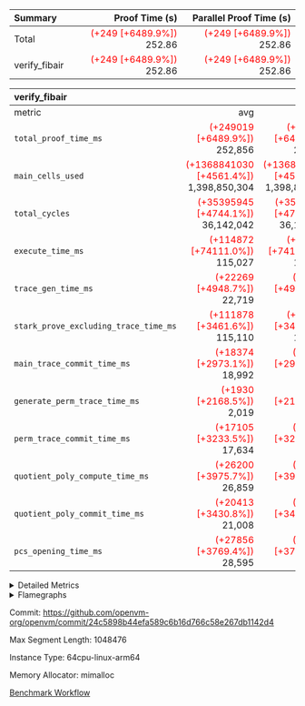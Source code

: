 | Summary | Proof Time (s) | Parallel Proof Time (s) |
|:---|---:|---:|
| Total | <span style='color: red'>(+249 [+6489.9%])</span> 252.86 | <span style='color: red'>(+249 [+6489.9%])</span> 252.86 |
| verify_fibair | <span style='color: red'>(+249 [+6489.9%])</span> 252.86 | <span style='color: red'>(+249 [+6489.9%])</span> 252.86 |


| verify_fibair |||||
|:---|---:|---:|---:|---:|
|metric|avg|sum|max|min|
| `total_proof_time_ms ` | <span style='color: red'>(+249019 [+6489.9%])</span> 252,856 | <span style='color: red'>(+249019 [+6489.9%])</span> 252,856 | <span style='color: red'>(+249019 [+6489.9%])</span> 252,856 | <span style='color: red'>(+249019 [+6489.9%])</span> 252,856 |
| `main_cells_used     ` | <span style='color: red'>(+1368841030 [+4561.4%])</span> 1,398,850,304 | <span style='color: red'>(+1368841030 [+4561.4%])</span> 1,398,850,304 | <span style='color: red'>(+1368841030 [+4561.4%])</span> 1,398,850,304 | <span style='color: red'>(+1368841030 [+4561.4%])</span> 1,398,850,304 |
| `total_cycles        ` | <span style='color: red'>(+35395945 [+4744.1%])</span> 36,142,042 | <span style='color: red'>(+35395945 [+4744.1%])</span> 36,142,042 | <span style='color: red'>(+35395945 [+4744.1%])</span> 36,142,042 | <span style='color: red'>(+35395945 [+4744.1%])</span> 36,142,042 |
| `execute_time_ms     ` | <span style='color: red'>(+114872 [+74111.0%])</span> 115,027 | <span style='color: red'>(+114872 [+74111.0%])</span> 115,027 | <span style='color: red'>(+114872 [+74111.0%])</span> 115,027 | <span style='color: red'>(+114872 [+74111.0%])</span> 115,027 |
| `trace_gen_time_ms   ` | <span style='color: red'>(+22269 [+4948.7%])</span> 22,719 | <span style='color: red'>(+22269 [+4948.7%])</span> 22,719 | <span style='color: red'>(+22269 [+4948.7%])</span> 22,719 | <span style='color: red'>(+22269 [+4948.7%])</span> 22,719 |
| `stark_prove_excluding_trace_time_ms` | <span style='color: red'>(+111878 [+3461.6%])</span> 115,110 | <span style='color: red'>(+111878 [+3461.6%])</span> 115,110 | <span style='color: red'>(+111878 [+3461.6%])</span> 115,110 | <span style='color: red'>(+111878 [+3461.6%])</span> 115,110 |
| `main_trace_commit_time_ms` | <span style='color: red'>(+18374 [+2973.1%])</span> 18,992 | <span style='color: red'>(+18374 [+2973.1%])</span> 18,992 | <span style='color: red'>(+18374 [+2973.1%])</span> 18,992 | <span style='color: red'>(+18374 [+2973.1%])</span> 18,992 |
| `generate_perm_trace_time_ms` | <span style='color: red'>(+1930 [+2168.5%])</span> 2,019 | <span style='color: red'>(+1930 [+2168.5%])</span> 2,019 | <span style='color: red'>(+1930 [+2168.5%])</span> 2,019 | <span style='color: red'>(+1930 [+2168.5%])</span> 2,019 |
| `perm_trace_commit_time_ms` | <span style='color: red'>(+17105 [+3233.5%])</span> 17,634 | <span style='color: red'>(+17105 [+3233.5%])</span> 17,634 | <span style='color: red'>(+17105 [+3233.5%])</span> 17,634 | <span style='color: red'>(+17105 [+3233.5%])</span> 17,634 |
| `quotient_poly_compute_time_ms` | <span style='color: red'>(+26200 [+3975.7%])</span> 26,859 | <span style='color: red'>(+26200 [+3975.7%])</span> 26,859 | <span style='color: red'>(+26200 [+3975.7%])</span> 26,859 | <span style='color: red'>(+26200 [+3975.7%])</span> 26,859 |
| `quotient_poly_commit_time_ms` | <span style='color: red'>(+20413 [+3430.8%])</span> 21,008 | <span style='color: red'>(+20413 [+3430.8%])</span> 21,008 | <span style='color: red'>(+20413 [+3430.8%])</span> 21,008 | <span style='color: red'>(+20413 [+3430.8%])</span> 21,008 |
| `pcs_opening_time_ms ` | <span style='color: red'>(+27856 [+3769.4%])</span> 28,595 | <span style='color: red'>(+27856 [+3769.4%])</span> 28,595 | <span style='color: red'>(+27856 [+3769.4%])</span> 28,595 | <span style='color: red'>(+27856 [+3769.4%])</span> 28,595 |



<details>
<summary>Detailed Metrics</summary>

|  | verify_program_compile_ms | total_cells | stark_prove_excluding_trace_time_ms | quotient_poly_compute_time_ms | quotient_poly_commit_time_ms | perm_trace_commit_time_ms | pcs_opening_time_ms | main_trace_commit_time_ms |
| --- | --- | --- | --- | --- | --- | --- | --- |
|  | 4 | 32 | 10 | 0 | 1 | 0 | 3 | 5 | 

| air_name | rows | quotient_deg | main_cols | interactions | constraints | cells |
| --- | --- | --- | --- | --- | --- | --- |
| AccessAdapterAir<2> |  | 4 |  | 5 | 12 |  | 
| AccessAdapterAir<4> |  | 4 |  | 5 | 12 |  | 
| AccessAdapterAir<8> |  | 4 |  | 5 | 12 |  | 
| FibonacciAir | 16 | 1 | 2 |  | 5 | 32 | 
| FriReducedOpeningAir |  | 4 |  | 35 | 59 |  | 
| NativePoseidon2Air<BabyBearParameters>, 1> |  | 4 |  | 31 | 302 |  | 
| PhantomAir |  | 4 |  | 3 | 4 |  | 
| ProgramAir |  | 1 |  | 1 | 4 |  | 
| VariableRangeCheckerAir |  | 1 |  | 1 | 4 |  | 
| VmAirWrapper<BranchNativeAdapterAir, BranchEqualCoreAir<1> |  | 2 |  | 11 | 23 |  | 
| VmAirWrapper<JalNativeAdapterAir, JalCoreAir> |  | 4 |  | 7 | 6 |  | 
| VmAirWrapper<NativeAdapterAir<2, 0>, PublicValuesCoreAir> |  | 4 |  | 11 | 22 |  | 
| VmAirWrapper<NativeAdapterAir<2, 1>, FieldArithmeticCoreAir> |  | 4 |  | 15 | 23 |  | 
| VmAirWrapper<NativeLoadStoreAdapterAir<1>, NativeLoadStoreCoreAir<1> |  | 4 |  | 15 | 24 |  | 
| VmAirWrapper<NativeVectorizedAdapterAir<4>, FieldExtensionCoreAir> |  | 4 |  | 15 | 23 |  | 
| VmConnectorAir |  | 4 |  | 3 | 8 |  | 
| VolatileBoundaryAir |  | 4 |  | 4 | 16 |  | 

| group | trace_gen_time_ms | total_proof_time_ms | total_cycles | total_cells | stark_prove_excluding_trace_time_ms | quotient_poly_compute_time_ms | quotient_poly_commit_time_ms | perm_trace_commit_time_ms | pcs_opening_time_ms | main_trace_commit_time_ms | main_cells_used | generate_perm_trace_time_ms | execute_time_ms |
| --- | --- | --- | --- | --- | --- | --- | --- | --- | --- | --- | --- | --- | --- |
| verify_fibair | 22,719 | 252,856 | 36,142,042 | 2,890,928,152 | 115,110 | 26,859 | 21,008 | 17,634 | 28,595 | 18,992 | 1,398,850,304 | 2,019 | 115,027 | 

| group | air_name | rows | prep_cols | perm_cols | main_cols | cells |
| --- | --- | --- | --- | --- | --- | --- |
| verify_fibair | AccessAdapterAir<2> | 16,777,216 |  | 16 | 11 | 452,984,832 | 
| verify_fibair | AccessAdapterAir<4> | 8,388,608 |  | 16 | 13 | 243,269,632 | 
| verify_fibair | AccessAdapterAir<8> | 524,288 |  | 16 | 17 | 17,301,504 | 
| verify_fibair | NativePoseidon2Air<BabyBearParameters>, 1> | 262,144 |  | 36 | 348 | 100,663,296 | 
| verify_fibair | PhantomAir | 2,048 |  | 8 | 6 | 28,672 | 
| verify_fibair | ProgramAir | 8,192 |  | 8 | 10 | 147,456 | 
| verify_fibair | VariableRangeCheckerAir | 262,144 | 2 | 8 | 1 | 2,359,296 | 
| verify_fibair | VmAirWrapper<BranchNativeAdapterAir, BranchEqualCoreAir<1> | 4,194,304 |  | 28 | 23 | 213,909,504 | 
| verify_fibair | VmAirWrapper<JalNativeAdapterAir, JalCoreAir> | 4,096 |  | 12 | 10 | 90,112 | 
| verify_fibair | VmAirWrapper<NativeAdapterAir<2, 1>, FieldArithmeticCoreAir> | 16,777,216 |  | 20 | 30 | 838,860,800 | 
| verify_fibair | VmAirWrapper<NativeLoadStoreAdapterAir<1>, NativeLoadStoreCoreAir<1> | 16,777,216 |  | 20 | 31 | 855,638,016 | 
| verify_fibair | VmAirWrapper<NativeVectorizedAdapterAir<4>, FieldExtensionCoreAir> | 2,097,152 |  | 20 | 40 | 125,829,120 | 
| verify_fibair | VmConnectorAir | 2 | 1 | 8 | 4 | 24 | 
| verify_fibair | VolatileBoundaryAir | 2,097,152 |  | 8 | 11 | 39,845,888 | 

| group | air_name | dsl_ir | opcode | cells_used |
| --- | --- | --- | --- | --- |
| verify_fibair | <BranchNativeAdapterAir,BranchEqualCoreAir<1>> | AssertEqEI | BNE | 92 | 
| verify_fibair | <BranchNativeAdapterAir,BranchEqualCoreAir<1>> | AssertEqV | BNE | 4,048 | 
| verify_fibair | <BranchNativeAdapterAir,BranchEqualCoreAir<1>> | For | BNE | 284,924 | 
| verify_fibair | <BranchNativeAdapterAir,BranchEqualCoreAir<1>> | IfEq | BNE | 21,403,225 | 
| verify_fibair | <BranchNativeAdapterAir,BranchEqualCoreAir<1>> | IfEqI | BNE | 42,806,519 | 
| verify_fibair | <BranchNativeAdapterAir,BranchEqualCoreAir<1>> | IfNe | BEQ | 21,403,248 | 
| verify_fibair | <BranchNativeAdapterAir,BranchEqualCoreAir<1>> | IfNeI | BEQ | 46 | 
| verify_fibair | <BranchNativeAdapterAir,BranchEqualCoreAir<1>> | ZipFor | BNE | 5,394,650 | 
| verify_fibair | <JalNativeAdapterAir,JalCoreAir> |  | JAL | 10 | 
| verify_fibair | <JalNativeAdapterAir,JalCoreAir> | For | JAL | 19,850 | 
| verify_fibair | <JalNativeAdapterAir,JalCoreAir> | IfNe | JAL | 10 | 
| verify_fibair | <JalNativeAdapterAir,JalCoreAir> | ZipFor | JAL | 4,310 | 
| verify_fibair | <NativeAdapterAir<2, 1>,FieldArithmeticCoreAir> | AddEI | ADD | 55,854,120 | 
| verify_fibair | <NativeAdapterAir<2, 1>,FieldArithmeticCoreAir> | AddFI | ADD | 55,834,500 | 
| verify_fibair | <NativeAdapterAir<2, 1>,FieldArithmeticCoreAir> | AddV | ADD | 13,440 | 
| verify_fibair | <NativeAdapterAir<2, 1>,FieldArithmeticCoreAir> | AddVI | ADD | 139,750,950 | 
| verify_fibair | <NativeAdapterAir<2, 1>,FieldArithmeticCoreAir> | Alloc | ADD | 131,610 | 
| verify_fibair | <NativeAdapterAir<2, 1>,FieldArithmeticCoreAir> | Alloc | MUL | 72,720 | 
| verify_fibair | <NativeAdapterAir<2, 1>,FieldArithmeticCoreAir> | For | ADD | 312,090 | 
| verify_fibair | <NativeAdapterAir<2, 1>,FieldArithmeticCoreAir> | LoadF | ADD | 27,917,580 | 
| verify_fibair | <NativeAdapterAir<2, 1>,FieldArithmeticCoreAir> | LoadF | MUL | 240 | 
| verify_fibair | <NativeAdapterAir<2, 1>,FieldArithmeticCoreAir> | LoadHeapPtr | ADD | 30 | 
| verify_fibair | <NativeAdapterAir<2, 1>,FieldArithmeticCoreAir> | LoadV | ADD | 13,961,640 | 
| verify_fibair | <NativeAdapterAir<2, 1>,FieldArithmeticCoreAir> | LoadV | MUL | 13,961,580 | 
| verify_fibair | <NativeAdapterAir<2, 1>,FieldArithmeticCoreAir> | MulEF | MUL | 120 | 
| verify_fibair | <NativeAdapterAir<2, 1>,FieldArithmeticCoreAir> | MulF | MUL | 60 | 
| verify_fibair | <NativeAdapterAir<2, 1>,FieldArithmeticCoreAir> | MulFI | MUL | 30 | 
| verify_fibair | <NativeAdapterAir<2, 1>,FieldArithmeticCoreAir> | MulVI | MUL | 18,210 | 
| verify_fibair | <NativeAdapterAir<2, 1>,FieldArithmeticCoreAir> | StoreF | ADD | 55,835,220 | 
| verify_fibair | <NativeAdapterAir<2, 1>,FieldArithmeticCoreAir> | StoreF | MUL | 300 | 
| verify_fibair | <NativeAdapterAir<2, 1>,FieldArithmeticCoreAir> | StoreHintWord | ADD | 311,010 | 
| verify_fibair | <NativeAdapterAir<2, 1>,FieldArithmeticCoreAir> | StoreV | ADD | 1,620 | 
| verify_fibair | <NativeAdapterAir<2, 1>,FieldArithmeticCoreAir> | StoreV | MUL | 1,530 | 
| verify_fibair | <NativeAdapterAir<2, 1>,FieldArithmeticCoreAir> | SubV | SUB | 30 | 
| verify_fibair | <NativeAdapterAir<2, 1>,FieldArithmeticCoreAir> | SubVI | SUB | 27,917,250 | 
| verify_fibair | <NativeAdapterAir<2, 1>,FieldArithmeticCoreAir> | UnsafeCastVF | ADD | 30 | 
| verify_fibair | <NativeAdapterAir<2, 1>,FieldArithmeticCoreAir> | ZipFor | ADD | 14,002,770 | 
| verify_fibair | <NativeLoadStoreAdapterAir<1>,NativeLoadStoreCoreAir<1>> |  | STOREW | 31 | 
| verify_fibair | <NativeLoadStoreAdapterAir<1>,NativeLoadStoreCoreAir<1>> | AddEFFI | LOADW | 28,847,732 | 
| verify_fibair | <NativeLoadStoreAdapterAir<1>,NativeLoadStoreCoreAir<1>> | AddEFFI | STOREW | 86,543,196 | 
| verify_fibair | <NativeLoadStoreAdapterAir<1>,NativeLoadStoreCoreAir<1>> | Alloc | LOADW | 135,997 | 
| verify_fibair | <NativeLoadStoreAdapterAir<1>,NativeLoadStoreCoreAir<1>> | For | LOADW | 155 | 
| verify_fibair | <NativeLoadStoreAdapterAir<1>,NativeLoadStoreCoreAir<1>> | For | STOREW | 61,380 | 
| verify_fibair | <NativeLoadStoreAdapterAir<1>,NativeLoadStoreCoreAir<1>> | ImmE | STOREW | 124 | 
| verify_fibair | <NativeLoadStoreAdapterAir<1>,NativeLoadStoreCoreAir<1>> | ImmF | STOREW | 3,162 | 
| verify_fibair | <NativeLoadStoreAdapterAir<1>,NativeLoadStoreCoreAir<1>> | ImmV | STOREW | 100,970,100 | 
| verify_fibair | <NativeLoadStoreAdapterAir<1>,NativeLoadStoreCoreAir<1>> | LoadE | LOADW | 20,832 | 
| verify_fibair | <NativeLoadStoreAdapterAir<1>,NativeLoadStoreCoreAir<1>> | LoadF | LOADW | 86,543,661 | 
| verify_fibair | <NativeLoadStoreAdapterAir<1>,NativeLoadStoreCoreAir<1>> | LoadV | LOADW | 14,507,411 | 
| verify_fibair | <NativeLoadStoreAdapterAir<1>,NativeLoadStoreCoreAir<1>> | MulEI | STOREW | 115,390,928 | 
| verify_fibair | <NativeLoadStoreAdapterAir<1>,NativeLoadStoreCoreAir<1>> | StoreE | STOREW | 28,868,564 | 
| verify_fibair | <NativeLoadStoreAdapterAir<1>,NativeLoadStoreCoreAir<1>> | StoreF | STOREW | 57,698,998 | 
| verify_fibair | <NativeLoadStoreAdapterAir<1>,NativeLoadStoreCoreAir<1>> | StoreHintWord | SHINTW | 382,230 | 
| verify_fibair | <NativeLoadStoreAdapterAir<1>,NativeLoadStoreCoreAir<1>> | StoreV | STOREW | 103,292 | 
| verify_fibair | <NativeLoadStoreAdapterAir<1>,NativeLoadStoreCoreAir<1>> | ZipFor | LOADW | 13,392 | 
| verify_fibair | <NativeVectorizedAdapterAir<4>,FieldExtensionCoreAir> | AddE | FE4ADD | 27,917,160 | 
| verify_fibair | <NativeVectorizedAdapterAir<4>,FieldExtensionCoreAir> | MulEI | BBE4MUL | 37,222,880 | 
| verify_fibair | Arc<BabyBearParameters>, 1> | Poseidon2PermuteBabyBear | PERM_POS2 | 80,960,112 | 
| verify_fibair | PhantomAir | HintInputVec | PHANTOM | 11,778 | 

| group | chip_name | rows_used |
| --- | --- | --- |
| verify_fibair | <BranchNativeAdapterAir,BranchEqualCoreAir<1>> | 3,969,424 | 
| verify_fibair | <JalNativeAdapterAir,JalCoreAir> | 2,418 | 
| verify_fibair | <NativeAdapterAir<2, 1>,FieldArithmeticCoreAir> | 13,529,956 | 
| verify_fibair | <NativeLoadStoreAdapterAir<1>,NativeLoadStoreCoreAir<1>> | 16,777,136 | 
| verify_fibair | <NativeVectorizedAdapterAir<4>,FieldExtensionCoreAir> | 1,628,501 | 
| verify_fibair | AccessAdapter<2> | 12,097,528 | 
| verify_fibair | AccessAdapter<4> | 6,048,764 | 
| verify_fibair | AccessAdapter<8> | 465,290 | 
| verify_fibair | Arc<BabyBearParameters>, 1> | 232,644 | 
| verify_fibair | Boundary | 1,412,988 | 
| verify_fibair | PhantomAir | 1,963 | 
| verify_fibair | ProgramChip | 5,856 | 
| verify_fibair | VariableRangeCheckerAir | 262,144 | 
| verify_fibair | VmConnectorAir | 2 | 

| group | dsl_ir | opcode | frequency |
| --- | --- | --- | --- |
| verify_fibair |  | JAL | 1 | 
| verify_fibair |  | STOREW | 2 | 
| verify_fibair | AddE | FE4ADD | 697,929 | 
| verify_fibair | AddEFFI | LOADW | 930,572 | 
| verify_fibair | AddEFFI | STOREW | 2,791,716 | 
| verify_fibair | AddEI | ADD | 1,861,804 | 
| verify_fibair | AddFI | ADD | 1,861,150 | 
| verify_fibair | AddV | ADD | 448 | 
| verify_fibair | AddVI | ADD | 4,658,365 | 
| verify_fibair | Alloc | ADD | 4,387 | 
| verify_fibair | Alloc | LOADW | 4,387 | 
| verify_fibair | Alloc | MUL | 2,424 | 
| verify_fibair | AssertEqEI | BNE | 4 | 
| verify_fibair | AssertEqV | BNE | 176 | 
| verify_fibair | For | ADD | 10,403 | 
| verify_fibair | For | BNE | 12,388 | 
| verify_fibair | For | JAL | 1,985 | 
| verify_fibair | For | LOADW | 5 | 
| verify_fibair | For | STOREW | 1,980 | 
| verify_fibair | HintInputVec | PHANTOM | 1,963 | 
| verify_fibair | IfEq | BNE | 930,575 | 
| verify_fibair | IfEqI | BNE | 1,861,153 | 
| verify_fibair | IfNe | BEQ | 930,576 | 
| verify_fibair | IfNe | JAL | 1 | 
| verify_fibair | IfNeI | BEQ | 2 | 
| verify_fibair | ImmE | STOREW | 4 | 
| verify_fibair | ImmF | STOREW | 102 | 
| verify_fibair | ImmV | STOREW | 3,257,100 | 
| verify_fibair | LoadE | LOADW | 672 | 
| verify_fibair | LoadF | ADD | 930,586 | 
| verify_fibair | LoadF | LOADW | 2,791,731 | 
| verify_fibair | LoadF | MUL | 8 | 
| verify_fibair | LoadHeapPtr | ADD | 1 | 
| verify_fibair | LoadV | ADD | 465,388 | 
| verify_fibair | LoadV | LOADW | 467,981 | 
| verify_fibair | LoadV | MUL | 465,386 | 
| verify_fibair | MulEF | MUL | 4 | 
| verify_fibair | MulEI | BBE4MUL | 930,572 | 
| verify_fibair | MulEI | STOREW | 3,722,288 | 
| verify_fibair | MulF | MUL | 2 | 
| verify_fibair | MulFI | MUL | 1 | 
| verify_fibair | MulVI | MUL | 607 | 
| verify_fibair | Poseidon2PermuteBabyBear | PERM_POS2 | 232,644 | 
| verify_fibair | StoreE | STOREW | 931,244 | 
| verify_fibair | StoreF | ADD | 1,861,174 | 
| verify_fibair | StoreF | MUL | 10 | 
| verify_fibair | StoreF | STOREW | 1,861,258 | 
| verify_fibair | StoreHintWord | ADD | 10,367 | 
| verify_fibair | StoreHintWord | SHINTW | 12,330 | 
| verify_fibair | StoreV | ADD | 54 | 
| verify_fibair | StoreV | MUL | 51 | 
| verify_fibair | StoreV | STOREW | 3,332 | 
| verify_fibair | SubV | SUB | 1 | 
| verify_fibair | SubVI | SUB | 930,575 | 
| verify_fibair | UnsafeCastVF | ADD | 1 | 
| verify_fibair | ZipFor | ADD | 466,759 | 
| verify_fibair | ZipFor | BNE | 234,550 | 
| verify_fibair | ZipFor | JAL | 431 | 
| verify_fibair | ZipFor | LOADW | 432 | 

</details>


<details>
<summary>Flamegraphs</summary>

[![](https://openvm-public-data-sandbox-us-east-1.s3.us-east-1.amazonaws.com/benchmark/github/flamegraphs/24c5898b44efa589c6b16d766c58e267db1142d4/verify_fibair-24c5898b44efa589c6b16d766c58e267db1142d4-verify_fibair.dsl_ir.opcode.air_name.cells_used.reverse.svg)](https://openvm-public-data-sandbox-us-east-1.s3.us-east-1.amazonaws.com/benchmark/github/flamegraphs/24c5898b44efa589c6b16d766c58e267db1142d4/verify_fibair-24c5898b44efa589c6b16d766c58e267db1142d4-verify_fibair.dsl_ir.opcode.air_name.cells_used.reverse.svg)
[![](https://openvm-public-data-sandbox-us-east-1.s3.us-east-1.amazonaws.com/benchmark/github/flamegraphs/24c5898b44efa589c6b16d766c58e267db1142d4/verify_fibair-24c5898b44efa589c6b16d766c58e267db1142d4-verify_fibair.dsl_ir.opcode.air_name.cells_used.svg)](https://openvm-public-data-sandbox-us-east-1.s3.us-east-1.amazonaws.com/benchmark/github/flamegraphs/24c5898b44efa589c6b16d766c58e267db1142d4/verify_fibair-24c5898b44efa589c6b16d766c58e267db1142d4-verify_fibair.dsl_ir.opcode.air_name.cells_used.svg)
[![](https://openvm-public-data-sandbox-us-east-1.s3.us-east-1.amazonaws.com/benchmark/github/flamegraphs/24c5898b44efa589c6b16d766c58e267db1142d4/verify_fibair-24c5898b44efa589c6b16d766c58e267db1142d4-verify_fibair.dsl_ir.opcode.frequency.reverse.svg)](https://openvm-public-data-sandbox-us-east-1.s3.us-east-1.amazonaws.com/benchmark/github/flamegraphs/24c5898b44efa589c6b16d766c58e267db1142d4/verify_fibair-24c5898b44efa589c6b16d766c58e267db1142d4-verify_fibair.dsl_ir.opcode.frequency.reverse.svg)
[![](https://openvm-public-data-sandbox-us-east-1.s3.us-east-1.amazonaws.com/benchmark/github/flamegraphs/24c5898b44efa589c6b16d766c58e267db1142d4/verify_fibair-24c5898b44efa589c6b16d766c58e267db1142d4-verify_fibair.dsl_ir.opcode.frequency.svg)](https://openvm-public-data-sandbox-us-east-1.s3.us-east-1.amazonaws.com/benchmark/github/flamegraphs/24c5898b44efa589c6b16d766c58e267db1142d4/verify_fibair-24c5898b44efa589c6b16d766c58e267db1142d4-verify_fibair.dsl_ir.opcode.frequency.svg)

</details>

Commit: https://github.com/openvm-org/openvm/commit/24c5898b44efa589c6b16d766c58e267db1142d4

Max Segment Length: 1048476

Instance Type: 64cpu-linux-arm64

Memory Allocator: mimalloc

[Benchmark Workflow](https://github.com/openvm-org/openvm/actions/runs/12681763137)
